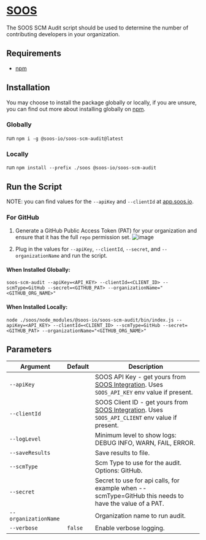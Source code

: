 # [SOOS](https://soos.io/)
The SOOS SCM Audit script should be used to determine the number of contributing developers in your organization.

## Requirements
  - [npm](https://docs.npmjs.com/downloading-and-installing-node-js-and-npm)
  
## Installation
You may choose to install the package globally or locally, if you are unsure, you can find out more about installing globally on [npm](https://docs.npmjs.com/downloading-and-installing-packages-globally).

### Globally
run `npm i -g @soos-io/soos-scm-audit@latest`

### Locally
run `npm install --prefix ./soos @soos-io/soos-scm-audit`

## Run the Script
NOTE: you can find values for the `--apiKey` and `--clientId` at [app.soos.io](https://app.soos.io/integrate).

### For GitHub
1. Generate a GitHub Public Access Token (PAT) for your organization and ensure that it has the full `repo` permission set.
![image](https://github.com/soos-io/soos-scm-audit/assets/88005582/0a437929-dd75-4a6d-b701-16173435c01d)

2. Plug in the values for `--apiKey`, `--clientId`, `--secret`, and `--organizationName` and run the script.

#### When Installed Globally:
`soos-scm-audit --apiKey=<API_KEY> --clientId=<CLIENT_ID> --scmType=GitHub --secret=<GITHUB_PAT> --organizationName="<GITHUB_ORG_NAME>"`

#### When Installed Locally:
`node ./soos/node_modules/@soos-io/soos-scm-audit/bin/index.js --apiKey=<API_KEY> --clientId=<CLIENT_ID> --scmType=GitHub --secret=<GITHUB_PAT> --organizationName="<GITHUB_ORG_NAME>"`


## Parameters

| Argument                | Default                                   | Description                                                                                                                          |
| ----------------------- | ----------------------------------------- | ------------------------------------------------------------------------------------------------------------------------------------ |
| `--apiKey`              |  | SOOS API Key - get yours from [SOOS Integration](https://app.soos.io/integrate/sca). Uses `SOOS_API_KEY` env value if present.      |
| `--clientId`            |  | SOOS Client ID - get yours from [SOOS Integration](https://app.soos.io/integrate/sca). Uses `SOOS_API_CLIENT` env value if present.                                           |                                                                                       |
| `--logLevel` |  | Minimum level to show logs: DEBUG INFO, WARN, FAIL, ERROR. |
| `--saveResults`         |                                        | Save results to file.
| `--scmType`         |                                        | Scm Type to use for the audit. Options: GitHub.
| `--secret`         |                                        | Secret to use for api calls, for example when --scmType=GitHub this needs to have the value of a PAT.                                                                 |
| `--organizationName`         |                                        | Organization name to run audit.                                                                     |
| `--verbose`             | `false`                                   | Enable verbose logging.                                                                                                             |
